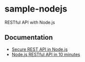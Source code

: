 # sample-nodejs
RESTful API with Node.js

## Documentation
- [Secure REST API in Node.js](https://www.toptal.com/nodejs/secure-rest-api-in-nodejs)
- [Node.js RESTful API in 10 minutes](https://www.codementor.io/@olatundegaruba/nodejs-restful-apis-in-10-minutes-q0sgsfhbd)